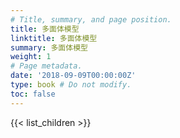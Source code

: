 ```yaml
---
# Title, summary, and page position.
title: 多面体模型
linktitle: 多面体模型
summary: 多面体模型
weight: 1
# Page metadata.
date: '2018-09-09T00:00:00Z'
type: book # Do not modify.
toc: false
---
```


{{< list_children >}}